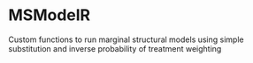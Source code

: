 # MSModelR
Custom functions to run marginal structural models using simple substitution and inverse probability of treatment weighting 
